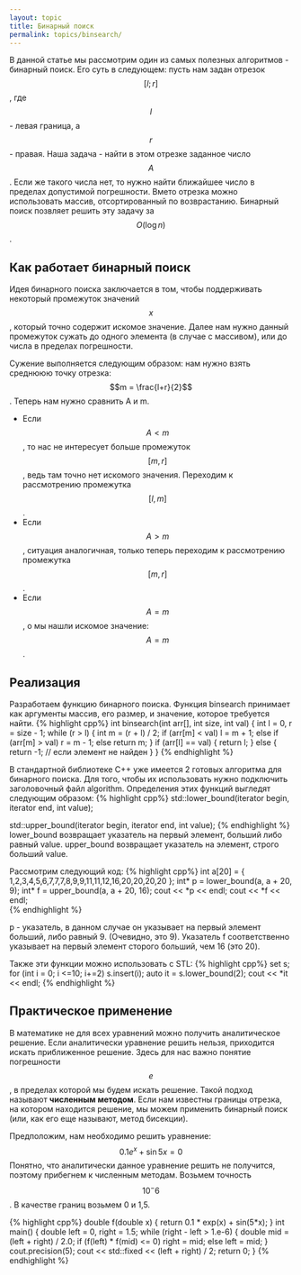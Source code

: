 ```yaml
---
layout: topic
title: Бинарный поиск
permalink: topics/binsearch/
---
```

В данной статье мы рассмотрим один из самых полезных алгоритмов - бинарный поиск.  Его суть в следующем: пусть нам задан отрезок $$[l;r]$$, где $$l$$ - левая граница, а $$r$$ - правая. Наша задача - найти в этом отрезке заданное число $$A$$. Если же такого числа нет, то нужно найти ближайшее число в пределах допустимой погрешности. Вмето отрезка можно использовать массив, отсортированный по возврастанию. Бинарный поиск позвляет решить эту задачу за $$O(\log n)$$.

## Как работает бинарный поиск

Идея бинарного поиска заключается в том, чтобы поддерживать некоторый промежуток значений $$x$$, который точно содержит искомое значение. Далее нам нужно данный промежуток сужать до одного элемента (в случае с массивом), или до числа в пределах погрешности.

Сужение выполняется следующим образом: нам нужно взять среднююю точку отрезка: $$m = \frac{l+r}{2}$$. Теперь нам нужно сравнить A и m.
* Если $$A < m$$, то нас не интересует больше промежуток $$[m,r]$$, ведь там точно нет искомого значения. Переходим к рассмотрению промежутка $$[l,m]$$.
* Если $$A > m$$, ситуация аналогичная, только теперь переходим к рассмотрению промежутка $$[m,r]$$.
* Если $$A = m$$, о мы нашли искомое значение: $$A = m$$.

## Реализация
Разработаем функцию бинарного поиска. Функция binsearch принимает как аргументы массив, его размер, и значение,
 которое требуется найти.
{% highlight cpp%}
int binsearch(int arr[], int size, int val)
{
	int l = 0, r = size - 1;
	while (r > l)
	{
		int m = (r + l) / 2;
		if (arr[m] < val)
			l = m + 1;
		else if (arr[m] > val)
			r = m - 1;
		else
			return m;
    }
	if (arr[l] == val) {
		return l;
	}
	else {
		return -1; // если элемент не найден
	}
}
{% endhighlight %}


В стандартной библиотеке C++ уже имеется 2 готовых алгоритма для бинарного поиска. Для того, чтобы их использовать нужно подключить заголовочный файл algorithm. Определения этих функций выгледят следующим образом:
{% highlight cpp%}
std::lower_bound(iterator begin, iterator end, int value);

std::upper_bound(iterator begin, iterator end, int value);
{% endhighlight %}
lower_bound возвращает указатель на первый элемент, больший либо равный value. upper_bound возвращает указатель на элемент, строго больший value.

Рассмотрим следующий код:
{% highlight cpp%}
int a[20] = { 1,2,3,4,5,6,7,7,7,8,9,9,11,11,12,16,20,20,20,20 };
int* p = lower_bound(a, a + 20, 9);
int* f = upper_bound(a, a + 20, 16);
cout << *p << endl;
cout << *f << endl;       
{% endhighlight %}

p - указатель, в данном случае он указывает на первый элемент больший, либо равный 9. (Очевидно, это 9). Указатель f соответственно указывает на первый элемент сторого больший, чем 16 (это 20).

Также эти функции можно использовать с STL:
{% highlight cpp%}
set<int> s;
for (int i = 0; i <=10; i+=2)
	s.insert(i);
auto it = s.lower_bound(2);
cout << *it << endl;
{% endhighlight %}

## Практическое применение
В математике не для всех уравнений можно получить аналитическое решение. Если аналитически уравнение решить нельзя, приходится искать приближенное решение. Здесь для нас важно понятие погрешности $$e$$, в пределах которой мы будем искать решение. Такой подход называют **численным методом**. Если нам известны границы отрезка, на котором находится решение, мы можем применить бинарный поиск (или, как его еще называют, метод бисекции).

Предположим, нам необходимо решить уравнение:
$$ 0.1e^x + \sin 5x = 0 $$
Понятно, что аналитически данное уравнение решить не получится, поэтому прибегнем к численным методам. Возьмем точность $$10^-6$$. В качестве границ возьмем 0 и 1,5.

{% highlight cpp%}
double f(double x)
{
	return 0.1 * exp(x) + sin(5*x);
}
int main()
{
	double left = 0, right = 1.5;
	while (right - left > 1.e-6)
	{
		double mid = (left + right) / 2.0;
		if (f(left) * f(mid) <= 0)
			right = mid;
		else
			left = mid;
	}
	cout.precision(5);
	cout << std::fixed << (left + right) / 2;
	return 0;
}
{% endhighlight %}
